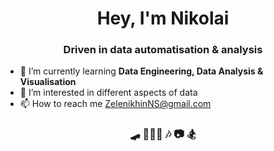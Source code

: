 <h1 align="center">Hey, I'm Nikolai</h1>
<h3 align="center">Driven in data automatisation & analysis</h3>

- 🌱 I’m currently learning **Data Engineering, Data Analysis & Visualisation**
- 👀 I’m interested in different aspects of data
- 📫 How to reach me ZelenikhinNS@gmail.com

<h3 align="center">🛹 🧘🏼‍♂️ 🎶 📷 🏂</h3>


<!---
ReIZzz/ReIZzz is a ✨ special ✨ repository because its `README.md` (this file) appears on your GitHub profile.
You can click the Preview link to take a look at your changes.
--->

